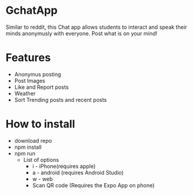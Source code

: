 # GchatApp
Similar to reddit, this Chat app allows students to interact and speak their minds anonymusly with everyone. Post what is on your mind!

# Features
- Anonymus posting
- Post Images
- Like and Report posts
- Weather
- Sort Trending posts and recent posts

# How to install
- download repo
- npm install
- npm run
  - List of options
    - i - iPhone(requires apple)
    - a - android (requires Android Studio)
    - w - web
    - Scan QR code (Requires the Expo App on phone)
